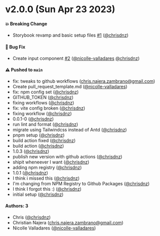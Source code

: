 # v2.0.0 (Sun Apr 23 2023)

#### 💥 Breaking Change

- Storybook revamp and basic setup files [#1](https://github.com/Hachiko-Labs/ui-components/pull/1) ([@chrisdnz](https://github.com/chrisdnz))

#### 🐛 Bug Fix

- Create input component [#2](https://github.com/Hachiko-Labs/ui-components/pull/2) ([@nicolle-valladares](https://github.com/nicolle-valladares) [@chrisdnz](https://github.com/chrisdnz))

#### ⚠️ Pushed to `main`

- fix: tweaks to github workflows (chris.najera.zambrano@gmail.com)
- Create pull_request_template.md ([@nicolle-valladares](https://github.com/nicolle-valladares))
- fix: npm config set ([@chrisdnz](https://github.com/chrisdnz))
- GITHUB_TOKEN ([@chrisdnz](https://github.com/chrisdnz))
- fixing workflows ([@chrisdnz](https://github.com/chrisdnz))
- fix: vite config broken ([@chrisdnz](https://github.com/chrisdnz))
- fixing workflow ([@chrisdnz](https://github.com/chrisdnz))
- 0.0.1-0 ([@chrisdnz](https://github.com/chrisdnz))
- run lint and format ([@chrisdnz](https://github.com/chrisdnz))
- migrate using Tailwindcss instead of Antd ([@chrisdnz](https://github.com/chrisdnz))
- pnpm setup ([@chrisdnz](https://github.com/chrisdnz))
- build action fixed ([@chrisdnz](https://github.com/chrisdnz))
- build action ([@chrisdnz](https://github.com/chrisdnz))
- 1.0.3 ([@chrisdnz](https://github.com/chrisdnz))
- publish new version with github actions ([@chrisdnz](https://github.com/chrisdnz))
- shipit wheneever I want ([@chrisdnz](https://github.com/chrisdnz))
- adding npm registry ([@chrisdnz](https://github.com/chrisdnz))
- 1.0.1 ([@chrisdnz](https://github.com/chrisdnz))
- I think i missed this ([@chrisdnz](https://github.com/chrisdnz))
- I'm changing from NPM Registry to Github Packages ([@chrisdnz](https://github.com/chrisdnz))
- I think I forgot this :) ([@chrisdnz](https://github.com/chrisdnz))
- initial setup ([@chrisdnz](https://github.com/chrisdnz))

#### Authors: 3

- Chris ([@chrisdnz](https://github.com/chrisdnz))
- Christian Najera (chris.najera.zambrano@gmail.com)
- Nicolle Valladares ([@nicolle-valladares](https://github.com/nicolle-valladares))
